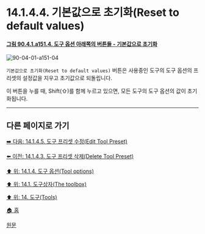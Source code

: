 # 14.1.4.4. 기본값으로 초기화(Reset to default values)

<a id="90-04-01-a151-04"></a>

#### [그림 90.4.1.a151.4. 도구 옵션 아래쪽의 버튼들 - 기본값으로 초기화](./90-04-01-00-tool_options.md#90-04-01-a151-04)
![90-04-01-a151-04](https://github.com/wonder13662/gimp/assets/15767104/81f39901-6d0f-47b4-9b4b-48b384243ba0)

`기본값으로 초기화(Reset to default values)` 버튼은 사용중인 도구의 도구 옵션의 프리셋의 설정값을 지우고 초기값으로 되돌립니다.

이 버튼을 누를 때, Shift(⇧)를 함께 누르고 있으면, 모든 도구의 도구 옵션의 값이 초기화됩니다.

***

## 다른 페이지로 가기

[➡️ 다음: 14.1.4.5. 도구 프리셋 수정(Edit Tool Preset)](./14-01-04-05-edit_tool_preset.md)

[⬅️ 이전: 14.1.4.3. 도구 프리셋 삭제(Delete Tool Preset)](./14-01-04-03-delete_tool_preset.md)

[⬆️ 위: 14.1.4. 도구 옵션(Tool options)](./14-01-04-00-tool-options.md)

[⬆️ 위: 14.1. 도구상자(The toolbox)](./14-01-00-the-toolbox.md)

[⬆️ 위: 14. 도구(Tools)](./14-00-tools.md)

[🏠 홈](./00-home.md)

[원문](https://docs.gimp.org/2.10/ko/gimp-tools.html#gimp-tool-options-dialog)